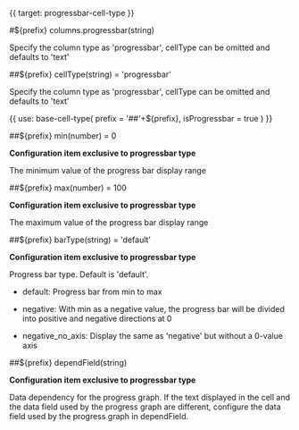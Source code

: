 {{ target: progressbar-cell-type }}

#${prefix} columns.progressbar(string)

Specify the column type as 'progressbar', cellType can be omitted and defaults to 'text'

##${prefix} cellType(string) = 'progressbar'

Specify the column type as 'progressbar', cellType can be omitted and defaults to 'text'

{{ use: base-cell-type(
    prefix = '##'+${prefix},
    isProgressbar = true
) }}

##${prefix} min(number) = 0

**Configuration item exclusive to progressbar type**  

The minimum value of the progress bar display range

##${prefix} max(number) = 100

**Configuration item exclusive to progressbar type**  

The maximum value of the progress bar display range

##${prefix} barType(string) = 'default'

**Configuration item exclusive to progressbar type** 

Progress bar type. Default is 'default'.

- default: Progress bar from min to max

- negative: With min as a negative value, the progress bar will be divided into positive and negative directions at 0

- negative_no_axis: Display the same as 'negative' but without a 0-value axis

##${prefix} dependField(string)

**Configuration item exclusive to progressbar type**

Data dependency for the progress graph. If the text displayed in the cell and the data field used by the progress graph are different, configure the data field used by the progress graph in dependField.